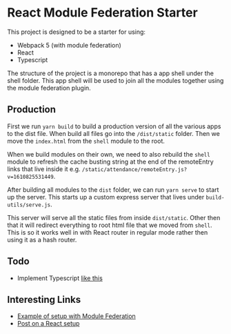 # React Module Federation Starter

This project is designed to be a starter for using:

- Webpack 5 (with module federation)
- React
- Typescript

The structure of the project is a monorepo that has a app shell under the shell folder.
This app shell will be used to join all the modules together using the module federation plugin.

## Production
First we run `yarn build` to build a production version of all the various apps to the dist file. When build all files go into the `/dist/static` folder. Then we move the `index.html` from the `shell` module to the root.

When we build modules on their own, we need to also rebuild the `shell` module to refresh the cache busting string at the end of the remoteEntry links that live inside it e.g. `/static/attendance/remoteEntry.js?v=1610825531449`.

After building all modules to the `dist` folder, we can run `yarn serve` to start up the server. This starts up a custom express server that lives under `build-utils/serve.js`.

This server will serve all the static files from inside `dist/static`. Other then that it will redirect everything to root html file that we moved from `shell`. This is so it works well in with React router in regular mode rather then using it as a hash router.

## Todo
- Implement Typescript [like this](https://github.com/module-federation/module-federation-examples/tree/master/typescript)

## Interesting Links
- [Example of setup with Module Federation](https://github.com/module-federation/module-federation-examples/issues/102#issuecomment-695162211)
- [Post on a React setup](https://www.nicolasdelfino.com/blog/micro-frontends-module-federation-webpack#monorepo--yarn-workspaces)
